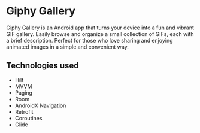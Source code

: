 # Giphy Gallery

Giphy Gallery is an Android app that turns your device into a fun and vibrant GIF gallery. 
Easily browse and organize a small collection of GIFs, each with a brief description. 
Perfect for those who love sharing and enjoying animated images in a simple and convenient way.

## Technologies used

- Hilt
- MVVM
- Paging
- Room
- AndroidX Navigation
- Retrofit
- Coroutines
- Glide
